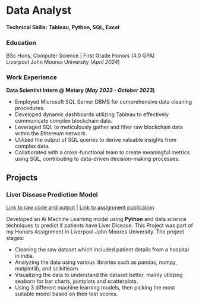 # Data Analyst

#### Technical Skills: Tableau, Python, SQL, Excel

### Education
BSc Hons, Computer Science | First Grade Honors (4.0 GPA) <br>
Liverpool John Moores University (_April 2024_)

### Work Experience
**Data Scientist Intern @ Metary (_May 2023 - October 2023_)**
-	Employed Microsoft SQL Server DBMS for comprehensive data cleaning procedures.
-	Developed dynamic dashboards utilizing Tableau to effectively communicate complex blockchain data.
-	Leveraged SQL to meticulously gather and filter raw blockchain data within the Ethereum network.
-	Utilized the output of SQL queries to derive valuable insights from complex data.
-	Collaborated with a cross-functional team to create meaningful metrics using SQL, contributing to data-driven decision-making processes.

## Projects
### Liver Disease Prediction Model
[Link to raw code and output](https://colab.research.google.com/drive/1sZp8bb4TNp-IHr0HyLazW3MW1n4ORkoR?usp=sharing) |
[Link to assignment publication](https://drive.google.com/file/d/1ryL-yc9SyMxnV-WhVMAqTIo9ipf6qRzG/view?usp=sharing)

Developed an Ai Machine Learning model using **Python** and data science techniques to predict if patients have Liver Disease. This Project was part of my Honors Assignment in Liverpool John Moores University. The project stages:
- Cleaning the raw dataset which included patient details from a hospital in india.
- Analyzing the data using various libraries such as pandas, numpy, matplotlib, and scikitlearn.
- Visualizing the data to understand the dataset better, mainly utilizing seaborn for bar charts, jointplots and scatterplots.
- Using 3 different machine learning models, then picking the most suitable model based on their test scores.
